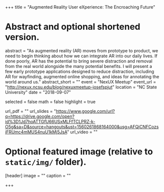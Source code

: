 +++
title = "Augmented Reality User eXperience: The Encroaching Future"
# Abstract and optional shortened version.
abstract = "As augmented reality (AR) moves from prototype to product, we need to begin thinking about how we can integrate AR into our daily lives. If done poorly, AR has the potential to bring severe distraction and removal from the real world alongside the many potential benefits. I will present a few early prototype applications designed to reduce distraction, including AR for wayfinding, augmented online shopping, and ideas for annotating the world around us."
abstract_short = ""
event = "NexUX Meetup"
event_url = "http://nexux.ncsu.edu/blog/nexuxmeetup-josefspjut"
location = "NC State University"
date = "2018-09-07"

selected = false
math = false
highlight = true

url_pdf = ""
url_slides = "https://www.google.com/url?q=https://drive.google.com/open?id%3D1Jd7hoATTGfU66USxMLFfTCLPRZ-k-O5g&sa=D&source=hangouts&ust=1560261868164000&usg=AFQjCNFCozsiFRUmc4mMUS4nuU1kMj5JsA"
url_video = ""

# Optional featured image (relative to `static/img/` folder).
[header]
image = ""
caption = ""

+++

